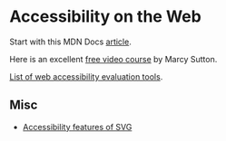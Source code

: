 # Accessibility on the Web

Start with this MDN Docs
[article](https://developer.mozilla.org/en-US/docs/Learn/Accessibility).

Here is an excellent
[free video course](https://egghead.io/courses/start-building-accessible-web-applications-today)
by Marcy Sutton.

[List of web accessibility evaluation tools](https://www.w3.org/WAI/ER/tools/).

## Misc

- [Accessibility features of SVG](https://www.w3.org/TR/SVG-access/)
